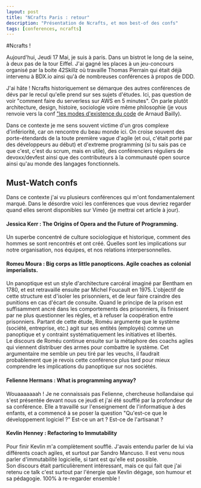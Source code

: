 ```yaml
---
layout: post
title: "NCrafts Paris : retour"
description: "Présentation de Ncrafts, et mon best-of des confs"
tags: [conferences, ncrafts]
---
```


#Ncrafts !

Aujourd'hui, Jeudi 17 Mai, je suis à paris.
Dans un bistrot le long de la seine, à deux pas de la tour Eiffel. J'ai gagné les places à un jeu-concours organisé
par la boite 42Skillz où travaille Thomas Pierrain
qui était déjà intervenu à BDX.io ainsi qu'à de nombreuses conférences à propos de DDD.

J'ai hâte !
Ncrafts historiquement se démarque des autres conférences de dévs par le recul qu'elle prend sur ses sujets d'études.
Ici, pas question de voir "comment faire du serverless sur AWS en 5 minutes". On parle
plutôt architecture, design, histoire, sociologie  voire même philosophie (je vous renvoie vers la conf ["les modes d'existence du code](http://videos.ncrafts.io/video/221100040) de Arnaud Bailly).

Dans ce contexte je me sens souvent victime d'un gros complexe d'infériorité, car on rencontre du beau monde ici.
On croise souvent des porte-étendards de la toute première vague d'agile (et oui, c'était porté par des développeurs au début)
et d'extreme programming (si tu sais pas ce que c'est, c'est du scrum, mais en utile), des conférenciers réguliers de devoxx/devfest
ainsi que des contributeurs à la communauté open source ainsi qu'au monde des langages fonctionnels.

## Must-Watch confs
Dans ce contexte j'ai vu plusieurs conférences qui m'ont fondamentalement marqué.
Dans le désordre voici les conférences que vous devriez regarder quand elles seront disponibles sur
Viméo (je mettrai cet article à jour).


#### Jessica Kerr : The Origins of Opera and the Future of Programming.

Un superbe concentré de culture sociologique et historique, comment des hommes
se sont rencontrés et ont créé. Quelles sont les implications sur notre organisation,
nos équipes, et nos relations interpersonnelles.

#### Romeu Moura :   Big corps as little panopticons. Agile coaches as colonial imperialists.

Un panoptique est un style d'architecture carcéral imaginé par Bentham en 1780,
et est retravaillé ensuite par Michel Foucault en 1975. 
L'objectif de cette structure est d'isoler les prisonniers, et de leur faire craindre des punitions
en cas d'écart de consuite. Quand le principe de la prison est suffisamment ancré dans les
comportements des prisonniers, ils finissent par ne plus questionner les règles, et à refuser la
coopération entre prisonniers. Partant de cette étude, Roméu argumente que le système (société, entreprise, etc.) 
agit sur ses entités (employés) comme un panoptique et y contraint systématiquement les initiatives
et libertés.    
Le discours de Roméu continue ensuite sur la métaphore des coachs agiles qui viennent distribuer des 
armes pour combattre le système. Cet argumentaire me semble un peu tiré par les veuchs, 
il faudrait probablement que je revois cette conférence plus tard pour mieux comprendre les implications 
du panoptique sur nos sociétés.   


#### Felienne Hermans : What is programming anyway?

Wouaaaaaaah ! Je ne connaissais pas Felienne, chercheuse hollandaise qui s'est présentée devant
nous ce jeudi et j'ai été soufflé par la profondeur de sa conférence. Elle a travaillé sur l'enseignement de l'informatique à des enfants, et a commencé à
se poser la question "Qu'est-ce que le développement logiciel ?" Est-ce un art ? Est-ce de l'artisanat ? 

#### Kevlin Henney : Refactoring to Immutability

Pour finir Kevlin m'a complètement soufflé. J'avais entendu parler de lui via différents 
coach agiles, et surtout par Sandro Mancuso. Il est venu nous parler d'immutabilité logicielle, si
tant est qu'elle est possible.  
Son discours était particulièrement intéressant, mais ce qui fait que j'ai retenu ce talk c'est 
surtout par l'énergie que Kevlin dégage, son humour et sa pédagogie. 100% à re-regarder ensemble !  

